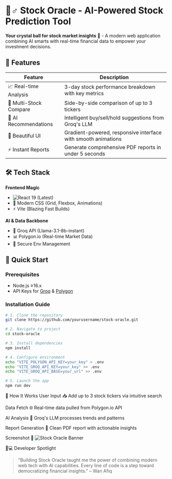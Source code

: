 # 🧙♂️ Stock Oracle - AI-Powered Stock Prediction Tool

**Your crystal ball for stock market insights** 🔮 - A modern web application combining AI smarts with real-time financial data to empower your investment decisions.

## 🌟 Features

| Feature                | Description                                                                 |
|------------------------|-----------------------------------------------------------------------------|
| 📈 Real-time Analysis  | 3-day stock performance breakdown with key metrics                         |
| 🔄 Multi-Stock Compare | Side-by-side comparison of up to 3 tickers                                  |
| 🤖 AI Recommendations  | Intelligent buy/sell/hold suggestions from Groq's LLM                       |
| 🎨 Beautiful UI        | Gradient-powered, responsive interface with smooth animations              |
| ⚡ Instant Reports      | Generate comprehensive PDF reports in under 5 seconds                      |

## 🛠 Tech Stack

**Frontend Magic**
- ![React](https://img.shields.io/badge/-React-61DAFB?logo=react&logoColor=white) 19 (Latest)
- 🎀 Modern CSS (Grid, Flexbox, Animations)
- ⚡ Vite (Blazing Fast Builds)

**AI & Data Backbone**
- 🤖 Groq API (Llama-3.1-8b-instant)
- 📊 Polygon.io (Real-time Market Data)
- 🔐 Secure Env Management

## 🚀 Quick Start

### Prerequisites
- Node.js ≥16.x
- API Keys for [Groq](https://console.groq.com/) & [Polygon](https://polygon.io/)

### Installation Guide

```bash
# 1. Clone the repository
git clone https://github.com/yourusername/stock-oracle.git

# 2. Navigate to project
cd stock-oracle

# 3. Install dependencies
npm install

# 4. Configure environment
echo "VITE_POLYGON_API_KEY=your_key" > .env
echo "VITE_GROQ_API_KEY=your_key" >> .env
echo "VITE_GROQ_API_BASE=your_url" >> .env

# 5. Launch the app
npm run dev
```

🧠 How It Works
User Input 📥
Add up to 3 stock tickers via intuitive search

Data Fetch 🌐
Real-time data pulled from Polygon.io API

AI Analysis 🧪
Groq's LLM processes trends and patterns

Report Generation 📄
Clean PDF report with actionable insights

Screenshot 📸
![Stock Oracle Banner]([https://raw.githubusercontent.com/yourusername/stock-oracle/main/screenshots/screenshot.png](https://github.com/Feekkk/AI-engineering/blob/main/Screenshot%202025-05-23%20184623.png))

👨💻 Developer Spotlight
> "Building Stock Oracle taught me the power of combining modern web tech with AI capabilities. Every line of code is a step toward democratizing financial insights."
> – Wan Afiq
